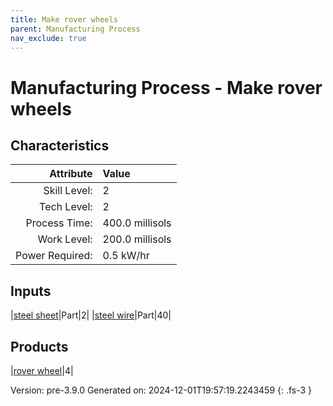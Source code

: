 ```yaml
---
title: Make rover wheels
parent: Manufacturing Process
nav_exclude: true
---
```

# Manufacturing Process - Make rover wheels


## Characteristics

| Attribute      | Value |
|--------:|:------|
|Skill Level:|2|
|Tech Level:|2|
|Process Time:|400.0 millisols|
|Work Level:|200.0 millisols|
|Power Required:|0.5 kW/hr|

## Inputs

|[steel sheet](../part/steel-sheet.html)|Part|2|
|[steel wire](../part/steel-wire.html)|Part|40|

## Products

|[rover wheel](../part/rover-wheel.html)|4|


Version: pre-3.9.0 Generated on: 2024-12-01T19:57:19.2243459
{: .fs-3 }

